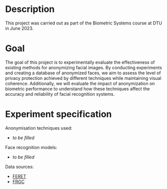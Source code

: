 # Description

This project was carried out as part of the Biometric Systems course at DTU in June 2023.

# Goal

The goal of this project is to experimentally evaluate the effectiveness of existing methods for anonymizing facial images. By conducting experiments and creating a database of anonymized faces, we aim to assess the level of privacy protection achieved by different techniques while maintaining visual coherence. Additionally, we will evaluate the impact of anonymization on biometric performance to understand how these techniques affect the accuracy and reliability of facial recognition systems. 

# Experiment specification

Anonymisation techniques used:
- _to be filled_

Face recognition models:
- _to be filled_

Data sources:
- [FERET](https://www.nist.gov/programs-projects/face-recognition-technology-feret)
- [FRGC](https://www.nist.gov/programs-projects/face-recognition-grand-challenge-frgc)
